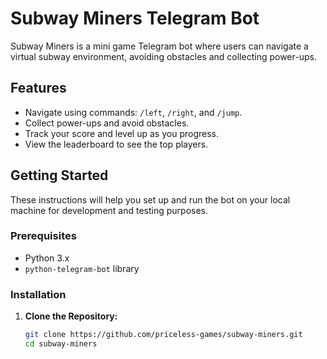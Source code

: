
# Subway Miners Telegram Bot

Subway Miners is a mini game Telegram bot where users can navigate a virtual subway environment, avoiding obstacles and collecting power-ups.

## Features

- Navigate using commands: `/left`, `/right`, and `/jump`.
- Collect power-ups and avoid obstacles.
- Track your score and level up as you progress.
- View the leaderboard to see the top players.

## Getting Started

These instructions will help you set up and run the bot on your local machine for development and testing purposes.

### Prerequisites

- Python 3.x
- `python-telegram-bot` library

### Installation

1. **Clone the Repository:**

   ```bash
   git clone https://github.com/priceless-games/subway-miners.git
   cd subway-miners

